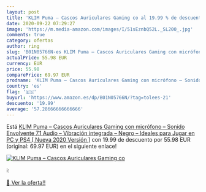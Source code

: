 ```yaml
---
layout: post
title: 'KLIM Puma – Cascos Auriculares Gaming co al 19.99 % de descuento'
date: 2020-09-22 07:29:27
image: 'https://m.media-amazon.com/images/I/51sEznbQ52L._SL200_.jpg'
comments: true
category: ofertas
author: ring
slug: 'B01N05766N-es KLIM Puma – Cascos Auriculares Gaming con micrófono – Sonido Envolvente 7.1 Audio – Vibración integrada – Negro – Ideales para Jugar en PC y PS4 [ Nueva 2020 Versión ]'
actualPrice: 55.98 EUR
currency: EUR
price: 55.98
comparePrice: 69.97 EUR
prodname: 'KLIM Puma – Cascos Auriculares Gaming con micrófono – Sonido Envolvente 7.1 Audio – Vibración integrada – Negro – Ideales para Jugar en PC y PS4 [ Nueva 2020 Versión ]'
country: 'es'
flag: '🇪🇸'
buyurl: 'https://www.amazon.es/dp/B01N05766N/?tag=tolees-21'
descuento: '19.99'
average: '57.28666666666666'
---
```


Está [KLIM Puma – Cascos Auriculares Gaming con micrófono – Sonido Envolvente 7.1 Audio – Vibración integrada – Negro – Ideales para Jugar en PC y PS4 [ Nueva 2020 Versión ]](https://www.amazon.es/dp/B01N05766N/?tag=tolees-21) con 19.99 de descuento por 55.98 EUR (original: 69.97 EUR) en el siguiente enlace!

[![KLIM Puma – Cascos Auriculares Gaming co](https://m.media-amazon.com/images/I/51sEznbQ52L._SL200_.jpg)](https://www.amazon.es/dp/B01N05766N/?tag=tolees-21)

ℹ️:


[🛒 Ver la oferta!!](https://www.amazon.es/dp/B01N05766N/?tag=tolees-21)
